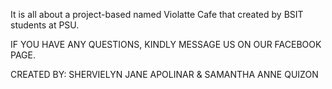 It is all about a project-based named Violatte Cafe that created by BSIT students at PSU.

IF YOU HAVE ANY QUESTIONS, KINDLY MESSAGE US ON OUR FACEBOOK PAGE.

CREATED BY: SHERVIELYN JANE APOLINAR & SAMANTHA ANNE QUIZON

